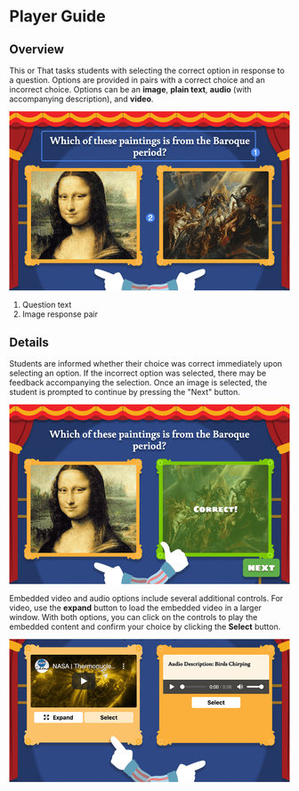 # Player Guide #

## Overview ##

This or That tasks students with selecting the correct option in response to a question. Options are provided in pairs with a correct choice and an incorrect choice. Options can be an **image**, **plain text**, **audio** (with accompanying description), and **video**.

![This or That player](assets/player_guide_1.png "This or That player")

1. Question text
2. Image response pair

## Details ##

Students are informed whether their choice was correct immediately upon selecting an option. If the incorrect option was selected, there may be feedback accompanying the selection. Once an image is selected, the student is prompted to continue by pressing the "Next" button.

![Player choice selected](assets/player_guide_2.png "Player choice selected")

Embedded video and audio options include several additional controls. For video, use the **expand** button to load the embedded video in a larger window. With both options, you can click on the controls to play the embedded content and confirm your choice by clicking the **Select** button.

![Player video and audio controls](assets/player_guide_3.png "Player video and audio controls")
